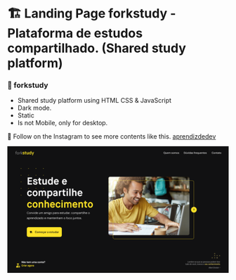 # :building_construction: Landing Page forkstudy - Plataforma de estudos compartilhado. (Shared study platform)
### :bricks: forkstudy

- Shared study platform using HTML CSS & JavaScript
- Dark mode.
- Static
- Is not Mobile, only for desktop.

💙 Follow on the Instagram to see more contents like this. [aprendizdedev](https://www.instagram.com/aprendizdedev/)

![preview img](/preview.png)